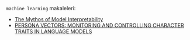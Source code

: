 `machine learning` makaleleri:

- [The Mythos of Model Interpretability](the-mythos-of-model-interpretability.md)
- [PERSONA VECTORS: MONITORING AND CONTROLLING CHARACTER TRAITS IN LANGUAGE MODELS](persona-vectors.md)
